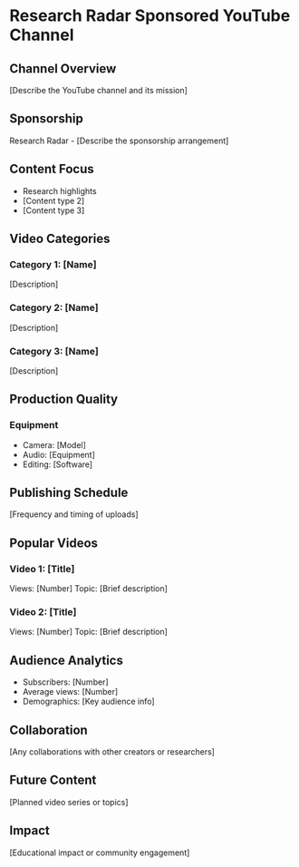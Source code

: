 # Research Radar Sponsored YouTube Channel

## Channel Overview

[Describe the YouTube channel and its mission]

## Sponsorship

Research Radar - [Describe the sponsorship arrangement]

## Content Focus

- Research highlights
- [Content type 2]
- [Content type 3]

## Video Categories

### Category 1: [Name]
[Description]

### Category 2: [Name]
[Description]

### Category 3: [Name]
[Description]

## Production Quality

### Equipment
- Camera: [Model]
- Audio: [Equipment]
- Editing: [Software]

## Publishing Schedule

[Frequency and timing of uploads]

## Popular Videos

### Video 1: [Title]
Views: [Number]
Topic: [Brief description]

### Video 2: [Title]
Views: [Number]
Topic: [Brief description]

## Audience Analytics

- Subscribers: [Number]
- Average views: [Number]
- Demographics: [Key audience info]

## Collaboration

[Any collaborations with other creators or researchers]

## Future Content

[Planned video series or topics]

## Impact

[Educational impact or community engagement]